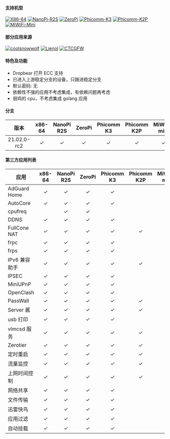 #### 支持机型

[![X86-64](https://github.com/vgist/OpenWrt-Autobuild/actions/workflows/x86_64.yml/badge.svg)](https://github.com/vgist/OpenWrt-Autobuild/actions/workflows/x86_64.yml)
[![NanoPi-R2S](https://github.com/vgist/OpenWrt-Autobuild/actions/workflows/r2s.yml/badge.svg)](https://github.com/vgist/OpenWrt-Autobuild/actions/workflows/r2s.yml)
[![ZeroPi](https://github.com/vgist/OpenWrt-Autobuild/actions/workflows/zeropi.yml/badge.svg)](https://github.com/vgist/OpenWrt-Autobuild/actions/workflows/zeropi.yml)
[![Phicomm-K3](https://github.com/vgist/OpenWrt-Autobuild/actions/workflows/k3.yml/badge.svg)](https://github.com/vgist/OpenWrt-Autobuild/actions/workflows/k3.yml)
[![Phicomm-K2P](https://github.com/vgist/OpenWrt-Autobuild/actions/workflows/k2p.yml/badge.svg)](https://github.com/vgist/OpenWrt-Autobuild/actions/workflows/k2p.yml)
[![MiWiFi-Mini](https://github.com/vgist/OpenWrt-Autobuild/actions/workflows/miwifi-mini.yml/badge.svg)](https://github.com/vgist/OpenWrt-Autobuild/actions/workflows/miwifi-mini.yml)

#### 部分应用来源

[![coolsnowwolf](https://img.shields.io/badge/Lede-Lean-orange.svg?style=flat&logo=appveyor)](https://github.com/coolsnowwolf/lede)
[![Lienol](https://img.shields.io/badge/OpenWrt-Lienol-orange.svg?style=flat&logo=appveyor)](https://github.com/Lienol/openwrt)
[![CTCGFW](https://img.shields.io/badge/OpenWrt-CTCGFW-orange.svg?style=flat&logo=appveyor)](https://github.com/immortalwrt/immortalwrt)

#### 特色及功能

- Dropbear 打开 ECC 支持
- 已进入上游稳定分支的设备，只跟进稳定分支
- 默认密码: 无
- 依赖性不强的应用不考虑集成，有依赖问题再考虑
- 弱鸡的 cpu，不考虑集成 golang 应用

#### 分支

| 版本        |x86-64 |NanoPi R2S|ZeroPi |Phicomm K3|Phicomm K2P|MiWiFi-mini|
|:-----------:|:-----:|:--------:|:-----:|:--------:|:---------:|:---------:|
| 21.02.0-rc2 |&check;| &check;  |&check;| &check;  | &check;   | &check;   |

#### 第三方应用列表

| 应用        |x86-64 |NanoPi R2S|ZeroPi |Phicomm K3|Phicomm K2P|MiWiFi-mini|
|-------------|:-----:|:--------:|:-----:|:--------:|:---------:|:---------:|
|AdGuard Home |&check;| &check;  |&check;| &check;  |           |           |
| AutoCore    |&check;| &check;  |&check;| &check;  |           |           |
| cpufreq     |       | &check;  |&check;|          |           |           |
| DDNS        |&check;| &check;  |&check;| &check;  |           |           |
|FullCone NAT |&check;| &check;  |&check;| &check;  | &check;   | &check;   |
| frpc        |&check;| &check;  |&check;| &check;  |           |           |
| frps        |&check;| &check;  |&check;| &check;  |           |           |
|IPv6 兼容助手|&check;| &check;  |&check;| &check;  | &check;   | &check;   |
| IPSEC       |&check;| &check;  |&check;| &check;  |           |           |
| MiniUPnP    |&check;| &check;  |&check;| &check;  |           |           |
| OpenClash   |&check;| &check;  |&check;| &check;  |           |           |
| PassWall    |&check;| &check;  |&check;| &check;  |  &check;  | &check;   |
| Server 酱   |&check;| &check;  |&check;| &check;  |  &check;  | &check;   |
| usb 打印    |&check;| &check;  |&check;| &check;  |           | &check;   |
| vlmcsd 服务 |&check;| &check;  |&check;| &check;  |  &check;  | &check;   |
| Zerotier    |&check;| &check;  |&check;| &check;  |  &check;  | &check;   |
| 定时重启    |&check;| &check;  |&check;| &check;  |  &check;  | &check;   |
| 流量监控    |&check;| &check;  |&check;| &check;  |  &check;  | &check;   |
|上网时间控制 |&check;| &check;  |&check;| &check;  |  &check;  | &check;   |
| 网络共享    |&check;| &check;  |&check;| &check;  |           | &check;   |
| 文件传输    |&check;| &check;  |&check;| &check;  |           |           |
| 迅雷快鸟    |&check;| &check;  |&check;| &check;  |           |           |
| 应用过滤    |&check;| &check;  |&check;| &check;  |           |           |
| 自动挂载    |&check;| &check;  |&check;| &check;  |           | &check;   |
